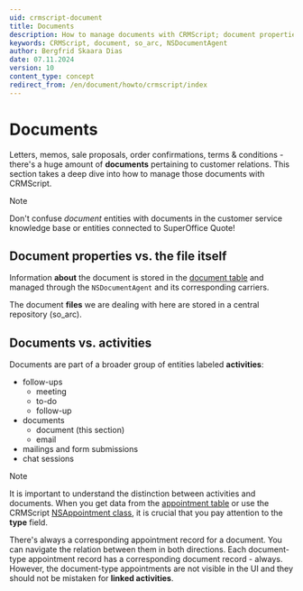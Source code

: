 ```yaml
---
uid: crmscript-document
title: Documents
description: How to manage documents with CRMScript; document properties vs. the file itself
keywords: CRMScript, document, so_arc, NSDocumentAgent
author: Bergfrid Skaara Dias
date: 07.11.2024
version: 10
content_type: concept
redirect_from: /en/document/howto/crmscript/index
---
```


# Documents

Letters, memos, sale proposals, order confirmations, terms & conditions - there's a huge amount of **documents** pertaining to customer relations. This section takes a deep dive into how to manage those documents with CRMScript.

> [!NOTE]
> Don't confuse *document* entities with documents in the customer service knowledge base or entities connected to SuperOffice Quote!

## Document properties vs. the file itself

Information **about** the document is stored in the [document table][1] and managed through the `NSDocumentAgent` and its corresponding carriers.

The document **files** we are dealing with here are stored in a central repository (so_arc).

## Documents vs. activities

Documents are part of a broader group of entities labeled **activities**:

* follow-ups
  * meeting
  * to-do
  * follow-up
* documents
  * document (this section)
  * email
* mailings and form submissions
* chat sessions

> [!NOTE]
> It is important to understand the distinction between activities and documents. When you get data from the [appointment table][5] or use the CRMScript [NSAppointment class][6], it is crucial that you pay attention to the **type** field.

There's always a corresponding appointment record for a document. You can navigate the relation between them in both directions. Each document-type appointment record has a corresponding document record - always. However, the document-type appointments are not visible in the UI and they should not be mistaken for **linked activities**.

<!-- Referenced links -->
[1]: ../../../../database/tables/document.md
[5]: ../../../../database/tables/appointment.md
[6]: ../../reference/CRMScript.NetServer.NSAppointment.yml
